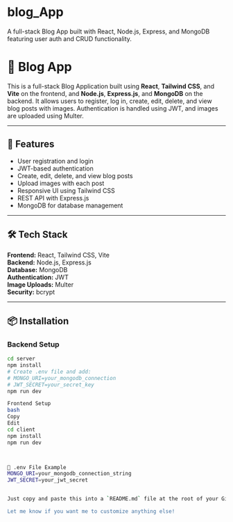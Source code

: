 # blog_App

A full-stack Blog App built with React, Node.js, Express, and MongoDB featuring user auth and CRUD functionality.

# 📝 Blog App

This is a full-stack Blog Application built using **React**, **Tailwind CSS**, and **Vite** on the frontend, and **Node.js**, **Express.js**, and **MongoDB** on the backend. It allows users to register, log in, create, edit, delete, and view blog posts with images. Authentication is handled using JWT, and images are uploaded using Multer.

---

## 🚀 Features

- User registration and login
- JWT-based authentication
- Create, edit, delete, and view blog posts
- Upload images with each post
- Responsive UI using Tailwind CSS
- REST API with Express.js
- MongoDB for database management

---

## 🛠️ Tech Stack

**Frontend:** React, Tailwind CSS, Vite  
**Backend:** Node.js, Express.js  
**Database:** MongoDB  
**Authentication:** JWT  
**Image Uploads:** Multer  
**Security:** bcrypt

---

## 📦 Installation

### Backend Setup
```bash
cd server
npm install
# Create .env file and add:
# MONGO_URI=your_mongodb_connection
# JWT_SECRET=your_secret_key
npm run dev

Frontend Setup
bash
Copy
Edit
cd client
npm install
npm run dev



🔐 .env File Example
MONGO_URI=your_mongodb_connection_string
JWT_SECRET=your_jwt_secret


Just copy and paste this into a `README.md` file at the root of your GitHub project — you're good to go 💪

Let me know if you want me to customize anything else!
